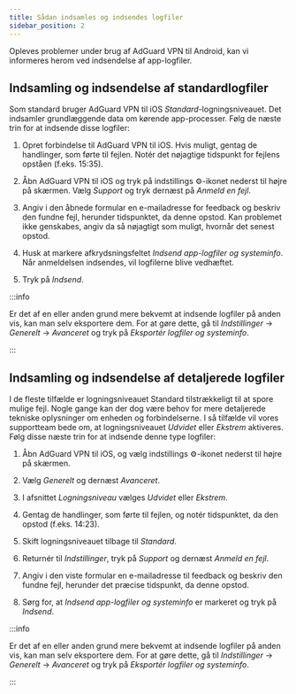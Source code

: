 ```yaml
---
title: Sådan indsamles og indsendes logfiler
sidebar_position: 2
---
```


Opleves problemer under brug af AdGuard VPN til Android, kan vi informeres herom ved indsendelse af app-logfiler.

## Indsamling og indsendelse af standardlogfiler

Som standard bruger AdGuard VPN til iOS *Standard*-logningsniveauet. Det indsamler grundlæggende data om kørende app-processer. Følg de næste trin for at indsende disse logfiler:

1. Opret forbindelse til AdGuard VPN til iOS. Hvis muligt, gentag de handlinger, som førte til fejlen. Notér det nøjagtige tidspunkt for fejlens opståen (f.eks. 15:35).

2. Åbn AdGuard VPN til iOS og tryk på indstillings ⚙-ikonet nederst til højre på skærmen. Vælg *Support* og tryk dernæst på *Anmeld en fejl*.

3. Angiv i den åbnede formular en e-mailadresse for feedback og beskriv den fundne fejl, herunder tidspunktet, da denne opstod. Kan problemet ikke genskabes, angiv da så nøjagtigt som muligt, hvornår det senest opstod.

4. Husk at markere afkrydsningsfeltet *Indsend app-logfiler og systeminfo*. Når anmeldelsen indsendes, vil logfilerne blive vedhæftet.

5. Tryk på *Indsend*.

:::info

Er det af en eller anden grund mere bekvemt at indsende logfiler på anden vis, kan man selv eksportere dem. For at gøre dette, gå til *Indstillinger* → *Generelt* → *Avanceret* og tryk på *Eksportér logfiler og systeminfo*.

:::

## Indsamling og indsendelse af detaljerede logfiler

I de fleste tilfælde er logningsniveauet Standard tilstrækkeligt til at spore mulige fejl. Nogle gange kan der dog være behov for mere detaljerede tekniske oplysninger om enheden og forbindelserne. I så tilfælde vil vores supportteam bede om, at logningsniveauet *Udvidet* eller *Ekstrem* aktiveres. Følg disse næste trin for at indsende denne type logfiler:

1. Åbn AdGuard VPN til iOS, og vælg indstillings ⚙-ikonet nederst til højre på skærmen.

2. Vælg *Generelt* og dernæst *Avanceret*.

3. I afsnittet *Logningsniveau* vælges *Udvidet* eller *Ekstrem*.

4. Gentag de handlinger, som førte til fejlen, og notér tidspunktet, da den opstod (f.eks. 14:23).

5. Skift logningsniveauet tilbage til *Standard*.

6. Returnér til *Indstillinger*, tryk på *Support* og dernæst *Anmeld en fejl*.

7. Angiv i den viste formular en e-mailadresse til feedback og beskriv den fundne fejl, herunder det præcise tidspunkt, da denne opstod.

8. Sørg for, at *Indsend app-logfiler og systeminfo* er markeret og tryk på *Indsend*.

:::info

Er det af en eller anden grund mere bekvemt at indsende logfiler på anden vis, kan man selv eksportere dem. For at gøre dette, gå til *Indstillinger* → *Generelt* → *Avanceret* og tryk på *Eksportér logfiler og systeminfo*.

:::
